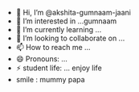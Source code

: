 - 👋 Hi, I’m @akshita-gumnaam-jaani
- 👀 I’m interested in ...gumnaam
- 🌱 I’m currently learning ...
- 💞️ I’m looking to collaborate on ...
- 📫 How to reach me ...
- 😄 Pronouns: ...
- ⚡ student life: ... enjoy life
- smile : mummy papa
<!---
akshita-gumnaam-jaani/akshita-gumnaam-jaani is a ✨ special ✨ repository because its `README.md` (this file) appears on your GitHub profile.
You can click the Preview link to take a look at your changes.
--->
